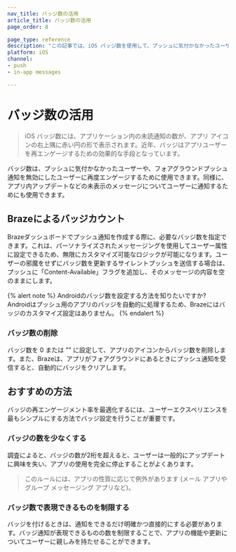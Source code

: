 ```yaml
---
nav_title: バッジ数の活用
article_title: バッジ数の活用
page_order: 8

page_type: reference
description: "この記事では、iOS バッジ数を使用して、プッシュに気付かなかったユーザーや、フォアグラウンドプッシュ通知を無効にしたユーザーに再エンゲージする方法について説明します。"
platform: iOS
channel: 
- push
- in-app messages

---
```


# バッジ数の活用

> iOS バッジ数には、アプリケーション内の未読通知の数が、アプリ アイコンの右上隅に赤い円の形で表示されます。近年、バッジはアプリユーザーを再エンゲージするための効果的な手段となっています。

バッジ数は、プッシュに気付かなかったユーザーや、フォアグラウンドプッシュ通知を無効にしたユーザーに再度エンゲージするために使用できます。同様に、アプリ内アップデートなどの未表示のメッセージについてユーザーに通知するためにも使用できます。

## Brazeによるバッジカウント

Brazeダッシュボードでプッシュ通知を作成する際に、必要なバッジ数を指定できます。これは、パーソナライズされたメッセージングを使用してユーザー属性に設定できるため、無限にカスタマイズ可能なロジックが可能になります。ユーザーの邪魔をせずにバッジ数を更新するサイレントプッシュを送信する場合は、プッシュに「Content-Available」フラグを追加し、そのメッセージの内容を空のままにします。

{% alert note %}
Androidのバッジ数を設定する方法を知りたいですか?Androidはプッシュ用のアプリのバッジを自動的に処理するため、Brazeにはバッジのカスタマイズ設定はありません。
{% endalert %}

### バッジ数の削除

バッジ数を 0 または "" に設定して、アプリのアイコンからバッジ数を削除します。また、Brazeは、アプリがフォアグラウンドにあるときにプッシュ通知を受信すると、自動的にバッジをクリアします。

## おすすめの方法

バッジの再エンゲージメント率を最適化するには、ユーザーエクスペリエンスを最もシンプルにする方法でバッジ設定を行うことが重要です。

### バッジの数を少なくする
調査によると、バッジの数が2桁を超えると、ユーザーは一般的にアップデートに興味を失い、アプリの使用を完全に停止することがよくあります。

> このルールには、アプリの性質に応じて例外があります (メール アプリやグループ メッセージング アプリなど)。

### バッジ数で表現できるものを制限する
バッジを付けるときは、通知をできるだけ明確かつ直接的にする必要があります。バッジ通知が表現できるものの数を制限することで、アプリの機能や更新についてユーザーに親しみを持たせることができます。

